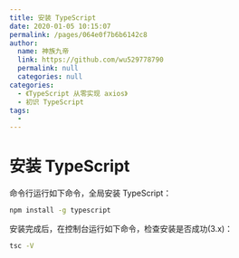 ```yaml
---
title: 安装 TypeScript
date: 2020-01-05 10:15:07
permalink: /pages/064e0f7b6b6142c8
author: 
  name: 神族九帝
  link: https://github.com/wu529778790
  permalink: null
  categories: null
categories: 
  - 《TypeScript 从零实现 axios》
  - 初识 TypeScript
tags: 
  - 
---
```

# 安装 TypeScript

命令行运行如下命令，全局安装 TypeScript：

```bash
npm install -g typescript
```

安装完成后，在控制台运行如下命令，检查安装是否成功(3.x)：

```bash
tsc -V
```
